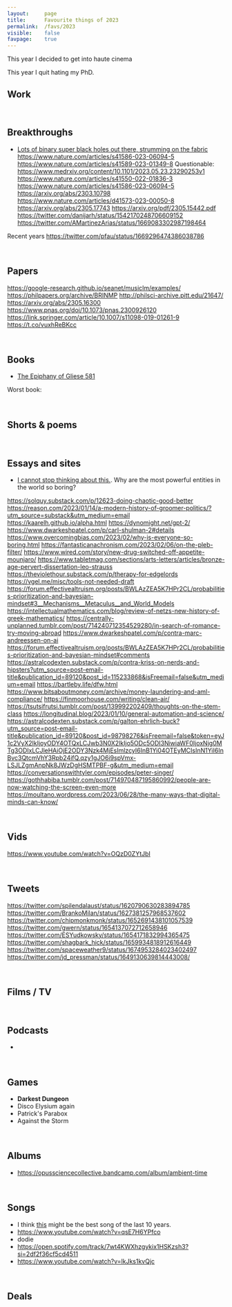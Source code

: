 ```yaml
---
layout:     page
title:      Favourite things of 2023
permalink:  /favs/2023
visible:    false
favpage:    true
---
```


This year I decided to get into haute cinema 

<!-- and fancy vinegars.  and gelato again -->

This year I quit hating my PhD.


## Work


<br>


## Breakthroughs

* [Lots of binary super black holes out there, strumming on the fabric](https://arstechnica.com/science/2023/06/nanograv-picks-up-signal-of-cosmic-choir-of-supermassive-black-holes/)
https://www.nature.com/articles/s41586-023-06094-5
https://www.nature.com/articles/s41589-023-01349-8
Questionable: https://www.medrxiv.org/content/10.1101/2023.05.23.23290253v1
https://www.nature.com/articles/s41550-022-01836-3
https://www.nature.com/articles/s41586-023-06094-5
https://arxiv.org/abs/2303.10798
https://www.nature.com/articles/d41573-023-00050-8
https://arxiv.org/abs/2305.17743
https://arxiv.org/pdf/2305.15442.pdf
https://twitter.com/danijarh/status/1542170248706609152
https://twitter.com/AMartinezArias/status/1669083302987198464

Recent years
https://twitter.com/pfau/status/1669296474386038786

<br>


## Papers

https://google-research.github.io/seanet/musiclm/examples/
https://philpapers.org/archive/BRINMP
http://philsci-archive.pitt.edu/21647/
https://arxiv.org/abs/2305.16300
https://www.pnas.org/doi/10.1073/pnas.2300926120
https://link.springer.com/article/10.1007/s11098-019-01261-9
https://t.co/vuxhReBKcc

<br>


## Books

* [The Epiphany of Gliese 581](https://borretti.me/fiction/eog581)


Worst book: 

<br>

## Shorts & poems


<br>



## Essays and sites

* [I cannot stop thinking about this.](https://www.overcomingbias.com/p/why-is-everyone-so-boringhtml). Why are the most powerful entities in the world so boring?

https://solquy.substack.com/p/12623-doing-chaotic-good-better
https://reason.com/2023/01/14/a-modern-history-of-groomer-politics/?utm_source=substack&utm_medium=email
https://kaarelh.github.io/alpha.html
https://dynomight.net/gpt-2/
https://www.dwarkeshpatel.com/p/carl-shulman-2#details
https://www.overcomingbias.com/2023/02/why-is-everyone-so-boring.html
https://fantasticanachronism.com/2023/02/06/on-the-pleb-filter/
https://www.wired.com/story/new-drug-switched-off-appetite-mounjaro/
https://www.tabletmag.com/sections/arts-letters/articles/bronze-age-pervert-dissertation-leo-strauss
https://theviolethour.substack.com/p/therapy-for-edgelords
https://vgel.me/misc/tools-not-needed-draft
https://forum.effectivealtruism.org/posts/BWLAzZEA5K7HPr2CL/probabilities-prioritization-and-bayesian-mindset#3__Mechanisms__Metaculus__and_World_Models
https://intellectualmathematics.com/blog/review-of-netzs-new-history-of-greek-mathematics/
https://centrally-unplanned.tumblr.com/post/714240712354529280/in-search-of-romance-try-moving-abroad
https://www.dwarkeshpatel.com/p/contra-marc-andreessen-on-ai
https://forum.effectivealtruism.org/posts/BWLAzZEA5K7HPr2CL/probabilities-prioritization-and-bayesian-mindset#comments
https://astralcodexten.substack.com/p/contra-kriss-on-nerds-and-hipsters?utm_source=post-email-title&publication_id=89120&post_id=115233868&isFreemail=false&utm_medium=email
https://bartleby.life/dfw.html
https://www.bitsaboutmoney.com/archive/money-laundering-and-aml-compliance/
https://finmoorhouse.com/writing/clean-air/
https://tsutsifrutsi.tumblr.com/post/139992202409/thoughts-on-the-stem-class
https://longitudinal.blog/2023/01/10/general-automation-and-science/
https://astralcodexten.substack.com/p/galton-ehrlich-buck?utm_source=post-email-title&publication_id=89120&post_id=98798276&isFreemail=false&token=eyJ1c2VyX2lkIjoyODY4OTQxLCJwb3N0X2lkIjo5ODc5ODI3NiwiaWF0IjoxNjg0MTg3ODIxLCJleHAiOjE2ODY3Nzk4MjEsImlzcyI6InB1Yi04OTEyMCIsInN1YiI6InBvc3QtcmVhY3Rpb24ifQ.qzy1gJO6i9spVmx-LSJLZgmAnpNk8JWzDgHSMTPBF-g&utm_medium=email
https://conversationswithtyler.com/episodes/peter-singer/
https://gothhabiba.tumblr.com/post/714970487195860992/people-are-now-watching-the-screen-even-more
https://moultano.wordpress.com/2023/06/28/the-many-ways-that-digital-minds-can-know/


<br>

## Vids

https://www.youtube.com/watch?v=OQzD0ZYtJbI

<br>

## Tweets

https://twitter.com/spilendalaust/status/1620790630283894785
https://twitter.com/BrankoMilan/status/1627381257968537602
https://twitter.com/chipmonkmonk/status/1652691438101057539
https://twitter.com/gwern/status/1654137072712658946
https://twitter.com/ESYudkowsky/status/1654171832994365475
https://twitter.com/shagbark_hick/status/1659934818912616449
https://twitter.com/spaceweather9/status/1674953284023402497
https://twitter.com/jd_pressman/status/1649130639814443008/


<br>

## Films / TV


<br>

## Podcasts

-

<br>

## Games

* **Darkest Dungeon**
* Disco Elysium again
* Patrick's Parabox
* Against the Storm
<!-- Citizen Sleeper -->
<!-- * Sigma Theory -->
<!-- Tower Liberation -->
<!-- * Sunshine Heavy Industries -->
<!-- Alina -->
<!-- * _Chaos Gate 2_ -->

<br>

## Albums

* https://opussciencecollective.bandcamp.com/album/ambient-time

<br>

## Songs

* I think [this](https://www.youtube.com/watch?v=tFGs7HP15d4) might be the best song of the last 10 years.
* https://www.youtube.com/watch?v=qsE7H6YPfco
* dodie
* https://open.spotify.com/track/7wt4KWXhzgykix1HSKzsh3?si=2df2f36cf5cd4511
* https://www.youtube.com/watch?v=lkJks1kvQjc

<br>

## Deals

